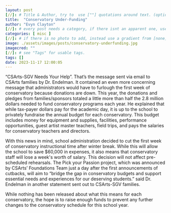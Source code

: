 ```yaml
---
layout: post
[//]: # Title & Author, try to  use [""] quotations around text. (optional, just formality).
title:  "Conservatory Under-Funding"
author: "Evyn Clayton"
[//]: # every post needs a category, if there isnt an apparent one, use [misc].
categories: [ misc ]
[//]: # if there is no photo to add, instead use a gradient from [none] folder by picking a number from 1-10. (all gradients are .jpg)
image: ./assets/images/posts/conservatory-underfunding.jpg
imagecred: ""
[//]: # see "Tags" for usable tags.
tags: []
date: 2023-11-17 12:00:05
---
```

“CSArts-SGV Needs Your Help”. That’s the message sent via email to CSArts families by Dr. Endelman. It contained an even more concerning message that administrators would have to furlough the first week of conservatory because donations are down. This year, the donations and pledges from families/sponsors totaled a little more than half  the 2.8 million dollars needed to fund conservatory programs each year. He explained that while tax-payer dollars pay for the academic day, it is up to the school to privately fundraise the annual budget for each conservatory. This budget includes money for equipment and supplies, facilities, performance opportunities, guest artist master teachers, field trips, and pays the  salaries for conservatory teachers and directors.

With this news in mind, school administration decided to cut the first week of conservatory instructional time after winter break. While this will allow the school to save $60,000 in expenses, it also means that conservatory staff will lose a week's worth of salary. This decision will not affect pre-scheduled rehearsals. The Pick your Passion project, which was announced by CSArts’ Foundations Team just a day after the first announcements of cutbacks, will aim to “bridge the gap in conservatory budgets and support essential needs and experiences for our deserving students.” said Dr. Endelman in another statement sent out to CSArts-SGV families.

While nothing has been released about what this means for each conservatory, the hope is to raise enough funds to prevent any further changes to the conservatory schedule for this school year.